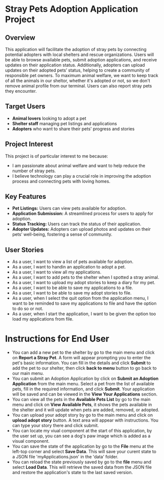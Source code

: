 # Stray Pets Adoption Application Project

## Overview
This application will facilitate the adoption of stray pets by connecting potential adopters with local shelters and rescue organizations. Users will be able to browse available pets, submit adoption applications, and receive updates on their application status. Additionally, adopters can upload updates on their adopted pets’ status, helping to create a community of responsible pet owners. To maximum animal welfare, we want to keep track of all the animals in our sheltor, whether it's adopted or not, so we don't remove animal profile from our terminal. Users can also report stray pets they encounter.

## Target Users
- **Animal lovers** looking to adopt a pet
- **Shelter staff** managing pet listings and applications
- **Adopters** who want to share their pets' progress and stories

## Project Interest
This project is of particular interest to me because:
- I am passionate about animal welfare and want to help reduce the number of stray pets.
- I believe technology can play a crucial role in improving the adoption process and connecting pets with loving homes.

## Key Features
- **Pet Listings:** Users can view pets available for adoption.
- **Application Submission:** A streamlined process for users to apply for adoption.
- **Status Tracking:** Users can track the status of their application.
- **Adopter Updates:** Adopters can upload photos and updates on their pets’ well-being, fostering a sense of community.

## User Stories
- As a user, I want to view a list of pets available for adoption.
- As a user, I want to handin an application to adopt a pet.
- As a user, I want to view all my applications.
- As a user, I want to add pets to the shelter when I spotted a stray animal.
- As a user, I want to upload my adopt stories to keep a diary for my pet.
- As a user, I want to be able to save my applications to a file.
- As a user, I want to be able to save my adopt stories to file.
- As a user, when I select the quit option from the application menu, I want to be reminded to save my applications to
  file and have the option to do so or not.
- As a user, when I start the application, I want to be given the option too load my applications from file.

# Instructions for End User
- You can add a new pet to the shelter by go to the main menu and click on **Report a Stray Pet**. A form will appear prompting you to enter the pet's basic information. You can fill in the details and click **Submit** to add the pet to our shelter, then click **back to menu** button to go back to our main menu.
- You can submit an Adoption Application by click on **Submit an Adoption Application** from the main menu. Select a pet from the list of available pets, fill in the required information, and click **Submit**. Your application will be saved and can be viewed in the **View Your Applications** section.
- You can view all the pets in the **Available Pets List** by go to the main menu and click on **View Available Pets**, it shows the pets available in the shelter and it will update when pets are added, removed, or adopted.
- You can upload your adopt story by go to the main menu and click on **upload adopt story** button. A text area will appear with instructions. You can type your story there and click submit.
- You can locate my viual component at the start of this application, by the user set up, you can see a dog's paw image which is added as a visual component.
- You can save the state of the application by go to the **File** menu at the left-top corner and select **Save Data**. This will save your curent state to a JSON file 'myApplications.json' in the 'data' folder.
- You can reload the state previously saved by go to the **file** menu and select **Load Data**. This will retrieve the saved data from the JSON file and restore the application's state to the last saved version.

